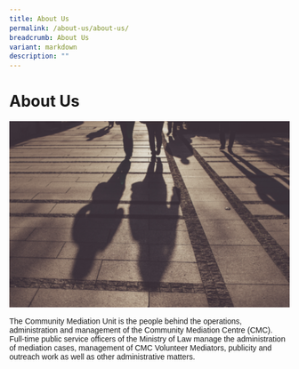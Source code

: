 ```yaml
---
title: About Us
permalink: /about-us/about-us/
breadcrumb: About Us
variant: markdown
description: ""
---
```

<h1> About Us</h1>
<div class="isomer-image-wrapper">
<img style="width: 600px" height="auto" width="100%" title="About Us" alt="About Us" src="/images/1504082743734.png">
</div>
<p style="font-family:Arial;">The Community Mediation Unit is the people behind the operations, administration and management of the Community Mediation Centre (CMC). Full-time public
service officers of the Ministry of Law manage the administration of mediation
cases, management of CMC Volunteer Mediators, publicity and outreach work
as well as other administrative matters.</p>
<p></p>
<p></p>